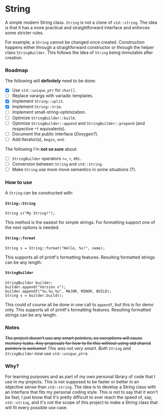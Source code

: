 # String
A simple modern String class. `String` is not a clone of `std::string`. The idea is that it has a more practical and straightforward interface and enforces some stricter rules.

For example, a `String` cannot be changed once created. Construction happens either through a straighforward constructor or through the helper class `StringBuilder`. This follows the idea of `String` being immutable after creation.

### Roadmap

The following will **definitely** need to be done:

- [x] Use `std::unique_ptr` for `char[]`.
- [ ] Replace varargs with variadic templates.
- [x] Implement `String::split`.
- [x] Implement `String::trim`.
- [ ] Implement small-string-optimization.
- [ ] Optimize `StringBuilder::build`.
- [ ] Optimize `StringBuilder::append` and `StringBuilder::prepend` (and respective `*f` equivalents).
- [ ] Document the public interface (*Doxygen?*).
- [ ] Add Iterator(s), `begin`, `end`.

The following I'm **not so sure** about:

- [ ] `StringBuilder` operators `+=`, `+`, etc.
- [ ] Conversion between `String` and `std::string`.
- [ ] Make `String` use more move semantics in some situations (?).

### How to use

A `String` can be constructed with:

#### `String::String`
```
String s("My String!");
```
This method is the easiest for simple strings. For formatting support one of the next options is needed.

#### `String::format`
```
String s = String::format("Hello, %s!", name);
```
This supports all of printf's formatting features. Resulting formatted strings can be any length.

#### `StringBuilder`
```
StringBuilder builder;
builder.append("Version v");
builder.appendf("%u.%u.%u", MAJOR, MINOR, BUILD);
String s = builder.build();
```
This could of course all be done in one call to `appendf`, but this is for demo only.
This supports all of printf's formatting features. Resulting formatted strings can be any length.

### Notes

~~The project doesn't use any smart pointers, so exceptions will cause memory leaks. Any proposals for how to fix this without using std shared pointers is welcome!~~ *This was not very smart. Both `String` and `StringBuilder` now use `std::unique_ptr`s.* 

### Why?

For learning purposes and as part of my own personal library of code that I use in my projects. This is not supposed to be faster or better in an objective sense than `std::string`. The idea is to develop a String class with an interface that fits my personal coding style. This is not to say that it won't be fast; I just know that it's pretty difficult to ever reach the speed of, say, `std::string`, and it's not the scope of this project to make a String class that will fit every possible use case.
